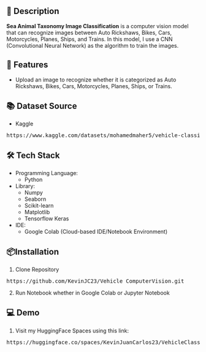 ## 📌 Description
**Sea Animal Taxonomy Image Classification** is a computer vision model that can recognize images between Auto Rickshaws, Bikes, Cars, Motorcycles, Planes, Ships, and Trains. In this model, I use a CNN (Convolutional Neural Network) as the algorithm to train the images.

## 🚀 Features
- Upload an image to recognize whether it is categorized as Auto Rickshaws, Bikes, Cars, Motorcycles, Planes, Ships, or Trains.

## 📚 Dataset Source
- Kaggle
<pre>https://www.kaggle.com/datasets/mohamedmaher5/vehicle-classification</pre>

## 🛠️ Tech Stack
- Programming Language:
  - Python
- Library:
  - Numpy
  - Seaborn
  - Scikit-learn
  - Matplotlib
  - Tensorflow Keras
- IDE:
  - Google Colab (Cloud-based IDE/Notebook Environment)

## 📦Installation
1. Clone Repository
<pre>https://github.com/KevinJC23/Vehicle_ComputerVision.git</pre>
2. Run Notebook whether in Google Colab or Jupyter Notebook

## 💻 Demo
1. Visit my HuggingFace Spaces using this link:
<pre>https://huggingface.co/spaces/KevinJuanCarlos23/VehicleClassification</pre>
